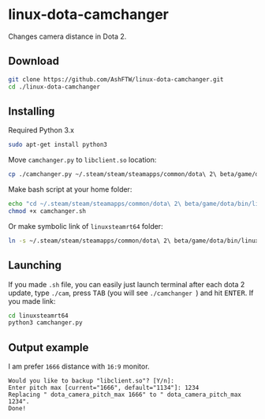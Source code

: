 # linux-dota-camchanger
Changes camera distance in Dota 2.

## Download
```bash
git clone https://github.com/AshFTW/linux-dota-camchanger.git
cd ./linux-dota-camchanger
```

## Installing
Required Python 3.x
```bash
sudo apt-get install python3
```

Move `camchanger.py` to `libclient.so` location:
```bash
cp ./camchanger.py ~/.steam/steam/steamapps/common/dota\ 2\ beta/game/dota/bin/linuxsteamrt64/camchanger.py
```

Make bash script at your home folder:
```bash
echo "cd ~/.steam/steam/steamapps/common/dota\ 2\ beta/game/dota/bin/linuxsteamrt64/ && python3 camchanger.py" >> camchanger.sh
chmod +x camchanger.sh
```

Or make symbolic link of `linuxsteamrt64` folder:
```bash
ln -s ~/.steam/steam/steamapps/common/dota\ 2\ beta/game/dota/bin/linuxsteamrt64/ ~/linuxsteamrt64
```

## Launching
If you made `.sh` file, you can easily just launch terminal after each dota 2 update, type `./cam`, press <kbd>TAB</kbd> (you will see `./camchanger `) and hit <kbd>ENTER</kbd>.
If you made link:
```bash
cd linuxsteamrt64
python3 camchanger.py
```

## Output example
I am prefer `1666` distance with `16:9` monitor.
```
Would you like to backup "libclient.so"? [Y/n]: 
Enter pitch max [current="1666", default="1134"]: 1234
Replacing " dota_camera_pitch_max 1666" to " dota_camera_pitch_max 1234".
Done!
```
